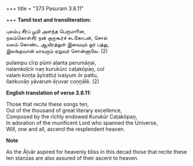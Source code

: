 +++
title = "373 Pasuram 3.8.11"

+++
**Tamil text and transliteration:**

புலம்பு சீர்ப் பூமி அளந்த பெருமானை,  
நலம்கொள்சீர் நன் குருகூர்ச் சடகோபன், சொல்  
வலம் கொண்ட ஆயிரத்துள் இவையும் ஓர் பத்து,  
இலங்குவான் யாவரும் ஏறுவர் சொன்னாலே. (2)

pulampu cīrp pūmi aḷanta perumāṉai,  
nalamkoḷcīr naṉ kurukūrc caṭakōpaṉ, col  
valam koṇṭa āyirattuḷ ivaiyum ōr pattu,  
ilaṅkuvāṉ yāvarum ēṟuvar coṉṉālē. (2)

**English translation of verse 3.8.11:**

Those that recite these songs ten,  
Out of the thousand of great literary excellence,  
Composed by the richly endowed Kurukūr Caṭakōpaṉ,  
In adoration of the munificent Lord who spanned the Universe,  
Will, one and all, ascend the resplendent heaven.

**Note**

As the Āḻvār aspired for heavenly bliss in this decad those that recite these ten stanzas are also assured of their ascent to heaven.


